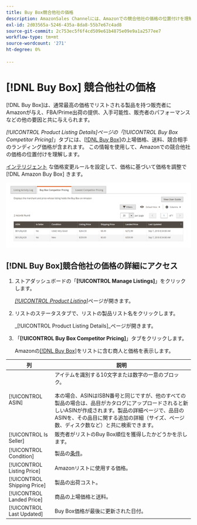 ```yaml
---
title: Buy Box競合他社の価格
description: AmazonSales Channelには、Amazonでの競合他社の価格の位置付けを理解するのに役立つ「[!UICONTROL Buy Box Competitor Pricing]」タブが用意されています。
exl-id: 2d03565a-5246-435a-8da8-55b7e67c4ad8
source-git-commit: 2c753ec5f6f4cd509e61b4875e09e9a1a2577ee7
workflow-type: tm+mt
source-wordcount: '271'
ht-degree: 0%

---
```


# [!DNL Buy Box] 競合他社の価格

[!DNL Buy Box]は、通常最高の価格でリストされる製品を持つ販売者にAmazonが与え、FBA/Prime出荷の提供、入手可能性、販売者のパフォーマンスなどの他の要因と共に与えられます。

_[!UICONTROL Product Listing Details]_ページの「_[!UICONTROL Buy Box Competitor Pricing]_」タブには、[[!DNL Buy Box]](./buy-box-competitor-pricing.md)の上場価格、送料、競合相手のランディング価格が含まれます。 この情報を使用して、Amazonでの競合他社の価格の位置付けを理解します。

[インテリジェント](./intelligent-repricing-rules.md) な価格変更ルールを設定して、価格に基づいて価格を調整で [!DNL Amazon Buy Box] きます。

![Buy Box競合他社の価格の詳細](assets/amazon-listing-details-buy-box.png)

## [!DNL Buy Box]競合他社の価格の詳細にアクセス

1. ストアダッシュボードの「**[!UICONTROL Manage Listings]**」をクリックします。

   [_[!UICONTROL Product Listing]_](./managing-product-listings.md)ページが開きます。

1. リストのステータスタブで、リストの製品リスト名をクリックします。

   _[!UICONTROL Product Listing Details]_ページが開きます。

1. 「**[!UICONTROL Buy Box Competitor Pricing]**」タブをクリックします。

   Amazonの[[!DNL Buy Box]](./buy-box-competitor-pricing.md)をリストに含む商人と価格を表示します。

| 列 | 説明 |
|--- |--- |
| [!UICONTROL ASIN] | アイテムを識別する10文字または数字の一意のブロック。<br><br>本の場合、ASINはISBN番号と同じですが、他のすべての製品の場合は、品目がカタログにアップロードされると新しいASINが作成されます。製品の詳細ページで、品目のASINを、その品目に関する追加の詳細（サイズ、ページ数、ディスク数など）と共に検索できます。 |
| [!UICONTROL Is Seller] | 販売者がリストのBuy Box順位を獲得したかどうかを示します。 |
| [!UICONTROL Condition] | 製品の[条件](./product-listing-condition.md)。 |
| [!UICONTROL Listing Price] | Amazonリストに使用する価格。 |
| [!UICONTROL Shipping Price] | 製品の出荷コスト。 |
| [!UICONTROL Landed Price] | 商品の上場価格と送料。 |
| [!UICONTROL Last Updated] | Buy Box価格が最後に更新された日付。 |
